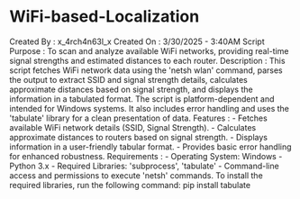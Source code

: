 # WiFi-based-Localization
Created By     : x_4rch4n63l_x
Created On     : 3/30/2025 - 3:40AM
Script Purpose : To scan and analyze available WiFi networks, providing real-time
                 signal strengths and estimated distances to each router.
Description    : This script fetches WiFi network data using the 'netsh wlan' command,
                 parses the output to extract SSID and signal strength details, 
                 calculates approximate distances based on signal strength, 
                 and displays the information in a tabulated format.
                 The script is platform-dependent and intended for Windows systems. 
                 It also includes error handling and uses the 'tabulate' library 
                 for a clean presentation of data.
Features       : - Fetches available WiFi network details (SSID, Signal Strength).
                 - Calculates approximate distances to routers based on signal strength.
                 - Displays information in a user-friendly tabular format.
                 - Provides basic error handling for enhanced robustness.
Requirements   : - Operating System: Windows
                 - Python 3.x 
                 - Required Libraries: 'subprocess', 'tabulate'
                 - Command-line access and permissions to execute 'netsh' commands.
                 To install the required libraries, run the following command:
                 pip install tabulate
